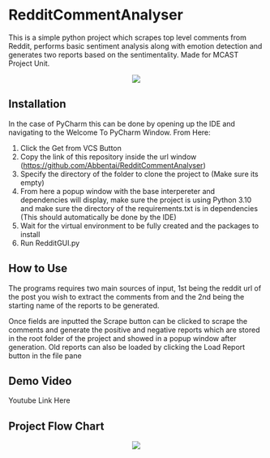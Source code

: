 # RedditCommentAnalyser
This is a simple python project which scrapes top level comments from Reddit, performs basic sentiment analysis along with emotion detection and generates two reports based on the sentimentality. Made for MCAST Project Unit.

<p align="center">
  <img src="https://cdn.discordapp.com/attachments/758289671591034910/1110545727546986526/240278142-c8977c37-36cc-4847-9930-80c918b25e73.png">
</p>

**Installation**
-----------------------------
In the case of PyCharm this can be done by opening up the IDE and navigating to the Welcome To PyCharm Window. From Here:
1) Click the Get from VCS Button
2) Copy the link of this repository inside the url window (https://github.com/Abbentai/RedditCommentAnalyser)
3) Specify the directory of the folder to clone the project to (Make sure its empty)
4) From here a popup window with the base interpereter and dependencies will display, make sure the project is using Python 3.10 and make sure the directory of the requirements.txt is in dependencies (This should automatically be done by the IDE)
5) Wait for the virtual environment to be fully created and the packages to install
6) Run RedditGUI.py

How to Use
-----------------------------
The programs requires two main sources of input, 1st being the reddit url of the post you wish to extract the comments from and the 2nd being the starting name of the reports to be generated.

Once fields are inputted the Scrape button can be clicked to scrape the comments and generate the positive and negative reports which are stored in the root folder of the project and showed in a popup window after generation. Old reports can also be loaded by clicking the Load Report button in the file pane

Demo Video
-----------------------------
Youtube Link Here

Project Flow Chart
-----------------------------

<p align="center">
  <img src="https://cdn.discordapp.com/attachments/758289671591034910/1110546435960741950/239742577-b033e0e5-5fe8-4b4f-8dba-bd8bf734f095.png">
</p>
